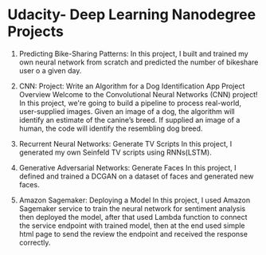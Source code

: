 # Udacity- Deep Learning Nanodegree Projects
1. Predicting Bike-Sharing Patterns:
  In this project, I built and trained my own neural network from scratch and predicted the number of bikeshare user o a given day.
  
2. CNN: Project: Write an Algorithm for a Dog Identification App
  Project Overview
  Welcome to the Convolutional Neural Networks (CNN) project! In this project, we're going to build a pipeline to process real-world, user-supplied images. Given an image of a dog, the algorithm will identify an estimate of the canine’s breed. If supplied an image of a human, the code will identify the resembling dog breed.
  
3. Recurrent Neural Networks: Generate TV Scripts
  In this project, I generated my own Seinfeld TV scripts using RNNs(LSTM). 
  
4. Generative Adversarial Networks: Generate Faces
  In this project, I defined and trained a DCGAN on a dataset of faces and generated new faces.
 
5. Amazon Sagemaker: Deploying a Model
  In this project, I used Amazon Sagemaker service to train the neural network for sentiment analysis then deployed the model, after that used Lambda function to connect the service endpoint with trained model, then at the end used simple html page to send the review the endpoint and received the response correctly.
